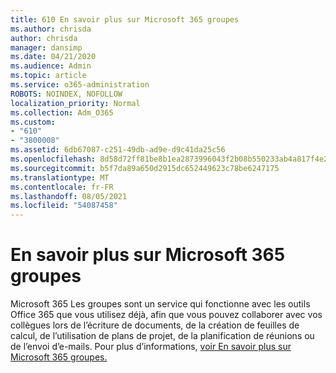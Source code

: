```yaml
---
title: 610 En savoir plus sur Microsoft 365 groupes
ms.author: chrisda
author: chrisda
manager: dansimp
ms.date: 04/21/2020
ms.audience: Admin
ms.topic: article
ms.service: o365-administration
ROBOTS: NOINDEX, NOFOLLOW
localization_priority: Normal
ms.collection: Adm_O365
ms.custom:
- "610"
- "3800008"
ms.assetid: 6db67087-c251-49db-ad9e-d9c41da25c56
ms.openlocfilehash: 8d58d72ff81be8b1ea2873996043f2b08b550233ab4a817f4e2476944624a17b
ms.sourcegitcommit: b5f7da89a650d2915dc652449623c78be6247175
ms.translationtype: MT
ms.contentlocale: fr-FR
ms.lasthandoff: 08/05/2021
ms.locfileid: "54087458"
---
```

# <a name="learn-about-microsoft-365-groups"></a>En savoir plus sur Microsoft 365 groupes

Microsoft 365 Les groupes sont un service qui fonctionne avec les outils Office 365 que vous utilisez déjà, afin que vous pouvez collaborer avec vos collègues lors de l’écriture de documents, de la création de feuilles de calcul, de l’utilisation de plans de projet, de la planification de réunions ou de l’envoi d’e-mails. Pour plus d’informations, [voir En savoir plus sur Microsoft 365 groupes.](https://support.office.com/article/b565caa1-5c40-40ef-9915-60fdb2d97fa2)
